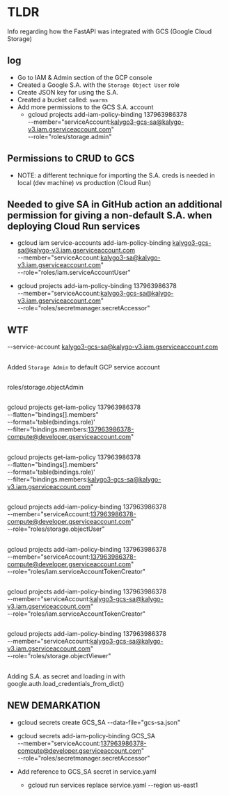 # TLDR

Info regarding how the FastAPI was integrated with GCS (Google Cloud Storage)

## log

- Go to IAM & Admin section of the GCP console
- Created a Google S.A. with the `Storage Object User` role
- Create JSON key for using the S.A.
- Created a bucket called: `swarms`
- Add more permissions to the GCS S.A. account
  - gcloud projects add-iam-policy-binding 137963986378 \
    --member="serviceAccount:kalygo3-gcs-sa@kalygo-v3.iam.gserviceaccount.com" \
    --role="roles/storage.admin"

## Permissions to CRUD to GCS

- NOTE: a different technique for importing the S.A. creds is needed in local (dev machine) vs production (Cloud Run)

## Needed to give SA in GitHub action an additional permission for giving a non-default S.A. when deploying Cloud Run services

- gcloud iam service-accounts add-iam-policy-binding kalygo3-gcs-sa@kalygo-v3.iam.gserviceaccount.com \
  --member="serviceAccount:kalygo3-sa@kalygo-v3.iam.gserviceaccount.com" \
  --role="roles/iam.serviceAccountUser"

- gcloud projects add-iam-policy-binding 137963986378 \
  --member="serviceAccount:kalygo3-gcs-sa@kalygo-v3.iam.gserviceaccount.com" \
  --role="roles/secretmanager.secretAccessor"

## WTF

--service-account kalygo3-gcs-sa@kalygo-v3.iam.gserviceaccount.com

##

Added `Storage Admin` to default GCP service account

##

roles/storage.objectAdmin

##

gcloud projects get-iam-policy 137963986378 \
--flatten="bindings[].members" \
--format='table(bindings.role)' \
--filter="bindings.members:137963986378-compute@developer.gserviceaccount.com"

##

gcloud projects get-iam-policy 137963986378 \
--flatten="bindings[].members" \
--format='table(bindings.role)' \
--filter="bindings.members:kalygo3-gcs-sa@kalygo-v3.iam.gserviceaccount.com"

##

gcloud projects add-iam-policy-binding 137963986378 \
  --member="serviceAccount:137963986378-compute@developer.gserviceaccount.com" \
  --role="roles/storage.objectUser"

##

gcloud projects add-iam-policy-binding 137963986378 \
    --member="serviceAccount:137963986378-compute@developer.gserviceaccount.com" \
    --role="roles/iam.serviceAccountTokenCreator"

##

gcloud projects add-iam-policy-binding 137963986378 \
    --member="serviceAccount:kalygo3-gcs-sa@kalygo-v3.iam.gserviceaccount.com" \
    --role="roles/iam.serviceAccountTokenCreator"

##

gcloud projects add-iam-policy-binding 137963986378 \
    --member="serviceAccount:kalygo3-gcs-sa@kalygo-v3.iam.gserviceaccount.com" \
    --role="roles/storage.objectViewer"

## 

Adding S.A. as secret and loading in with google.auth.load_credentials_from_dict()

## NEW DEMARKATION

- gcloud secrets create GCS_SA --data-file="gcs-sa.json"

- gcloud secrets add-iam-policy-binding GCS_SA \
    --member="serviceAccount:137963986378-compute@developer.gserviceaccount.com" \
    --role="roles/secretmanager.secretAccessor"

- Add reference to GCS_SA secret in service.yaml
  - gcloud run services replace service.yaml --region us-east1

